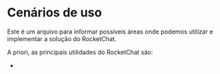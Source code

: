 # Cenários de uso

Este é um arquivo para informar possíveis áreas onde podemos utilizar e implementar a solução do RocketChat.

A priori, as principais utilidades do RocketChat são:

- 

## 
<!--stackedit_data:
eyJoaXN0b3J5IjpbMTA1ODEzMjUwNF19
-->